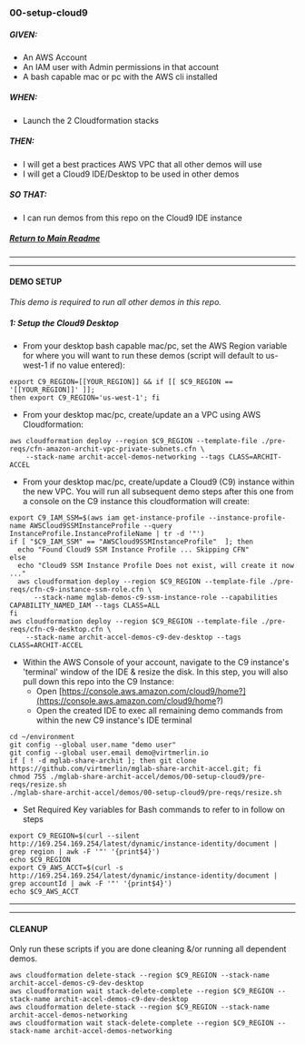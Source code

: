### 00-setup-cloud9
##### GIVEN:
  - An AWS Account
  - An IAM user with Admin permissions in that account
  - A bash capable mac or pc with the AWS cli installed

##### WHEN:
  - Launch the 2 Cloudformation stacks

##### THEN:
  - I will get a best practices AWS VPC that all other demos will use
  - I will get a Cloud9 IDE/Desktop to be used in other demos

##### SO THAT:
  - I can run demos from this repo on the Cloud9 IDE instance

##### [Return to Main Readme](https://github.com/virtmerlin/mglab-share-archit-accel#demos)

---------------------------------------------------------------
---------------------------------------------------------------
#### DEMO SETUP
_This demo is required to run all other demos in this repo._

##### 1: Setup the Cloud9 Desktop

- From your desktop bash capable mac/pc, set the AWS Region variable for where you will want to run these demos (script will default to us-west-1 if no value entered):
```
export C9_REGION=[[YOUR_REGION]] && if [[ $C9_REGION == '[[YOUR_REGION]]' ]];
then export C9_REGION='us-west-1'; fi
```

- From your desktop mac/pc, create/update an a VPC using AWS Cloudformation:
```
aws cloudformation deploy --region $C9_REGION --template-file ./pre-reqs/cfn-amazon-archit-vpc-private-subnets.cfn \
    --stack-name archit-accel-demos-networking --tags CLASS=ARCHIT-ACCEL
```

- From your desktop mac/pc, create/update a Cloud9 (C9) instance within the new VPC. You will run all subsequent demo steps after this one from a console on the C9 instance this cloudformation will create:
```
export C9_IAM_SSM=$(aws iam get-instance-profile --instance-profile-name AWSCloud9SSMInstanceProfile --query InstanceProfile.InstanceProfileName | tr -d '"')
if [ "$C9_IAM_SSM" == "AWSCloud9SSMInstanceProfile"  ]; then
  echo "Found Cloud9 SSM Instance Profile ... Skipping CFN"
else
  echo "Cloud9 SSM Instance Profile Does not exist, will create it now ..."
  aws cloudformation deploy --region $C9_REGION --template-file ./pre-reqs/cfn-c9-instance-ssm-role.cfn \
      --stack-name mglab-demos-c9-ssm-instance-role --capabilities CAPABILITY_NAMED_IAM --tags CLASS=ALL
fi
aws cloudformation deploy --region $C9_REGION --template-file ./pre-reqs/cfn-c9-desktop.cfn \
    --stack-name archit-accel-demos-c9-dev-desktop --tags CLASS=ARCHIT-ACCEL
```

- Within the AWS Console of your account, navigate to the C9 instance's 'terminal' window of the IDE & resize the disk.  In this step, you will also pull down this repo into the C9 Instance:
  - Open [https://console.aws.amazon.com/cloud9/home?](https://console.aws.amazon.com/cloud9/home?)
  - Open the created IDE to exec all remaining demo commands from within the new C9 instance's IDE terminal
```
cd ~/environment
git config --global user.name "demo user"
git config --global user.email demo@virtmerlin.io
if [ ! -d mglab-share-archit ]; then git clone https://github.com/virtmerlin/mglab-share-archit-accel.git; fi
chmod 755 ./mglab-share-archit-accel/demos/00-setup-cloud9/pre-reqs/resize.sh
./mglab-share-archit-accel/demos/00-setup-cloud9/pre-reqs/resize.sh
```

- Set Required Key variables for Bash commands to refer to in follow on steps
```
export C9_REGION=$(curl --silent http://169.254.169.254/latest/dynamic/instance-identity/document |  grep region | awk -F '"' '{print$4}')
echo $C9_REGION
export C9_AWS_ACCT=$(curl -s http://169.254.169.254/latest/dynamic/instance-identity/document | grep accountId | awk -F '"' '{print$4}')
echo $C9_AWS_ACCT
```
---------------------------------------------------------------
---------------------------------------------------------------
#### CLEANUP
Only run these scripts if you are done cleaning &/or running all dependent demos.

```
aws cloudformation delete-stack --region $C9_REGION --stack-name archit-accel-demos-c9-dev-desktop
aws cloudformation wait stack-delete-complete --region $C9_REGION --stack-name archit-accel-demos-c9-dev-desktop
aws cloudformation delete-stack --region $C9_REGION --stack-name archit-accel-demos-networking
aws cloudformation wait stack-delete-complete --region $C9_REGION --stack-name archit-accel-demos-networking
```
